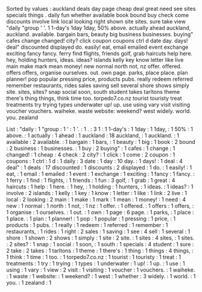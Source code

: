 Sorted by values :
auckland deals day page cheap deal great need see sites specials things . daily fun whether available book bound buy check come discounts involve link local looking right shown site sites. sure take view "daily "group ' '. 1 1-day's 1day 1day, 50% above. actually ahead auckland, auckland. available. bargain bars, beauty big business businesses. buying" cafes change changed! city? click coupon coupons ctrl d date day. days! deal" discounted displayed do. easily! eat, email emailed event exchange exciting fancy fancy. ferry find flights, friends golf, grab haircuts help here. hey, holding hunters, ideas. ideas? islands kelly key know letter like live main make mark mean money! new normal north not, nz offer. offered. offers offers, organise ourselves. out. own page. parks, place place. plan planner! pop popular pressing price, products pubs. really redeem referred remember restaurants, rides sales saving sell several shore shows simply site. sites, sites? snap social soon, south student takes tarltons theme there's thing things, think time too. torpedo7.co.nz tourist touristy treat treatments try trying types underwater up! up. use using vary visit visiting voucher vouchers. waiheke. waste website: weekend? west widely. world. you. zealand 

List :
"daily : 1
"group : 1
' : 1
'. : 1
. : 3
1 : 1
1-day's : 1
1day : 1
1day, : 1
50% : 1
above. : 1
actually : 1
ahead : 1
auckland : 18
auckland, : 1
auckland. : 1
available : 2
available. : 1
bargain : 1
bars, : 1
beauty : 1
big : 1
book : 2
bound : 2
business : 1
businesses. : 1
buy : 2
buying" : 1
cafes : 1
change : 1
changed! : 1
cheap : 4
check : 2
city? : 1
click : 1
come : 2
coupon : 1
coupons : 1
ctrl : 1
d : 1
daily : 3
date : 1
day : 10
day. : 1
days! : 1
deal : 4
deal" : 1
deals : 17
discounted : 1
discounts : 2
displayed : 1
do. : 1
easily! : 1
eat, : 1
email : 1
emailed : 1
event : 1
exchange : 1
exciting : 1
fancy : 1
fancy. : 1
ferry : 1
find : 1
flights, : 1
friends : 1
fun : 3
golf, : 1
grab : 1
great : 4
haircuts : 1
help : 1
here. : 1
hey, : 1
holding : 1
hunters, : 1
ideas. : 1
ideas? : 1
involve : 2
islands : 1
kelly : 1
key : 1
know : 1
letter : 1
like : 1
link : 2
live : 1
local : 2
looking : 2
main : 1
make : 1
mark : 1
mean : 1
money! : 1
need : 4
new : 1
normal : 1
north : 1
not, : 1
nz : 1
offer. : 1
offered. : 1
offers : 1
offers, : 1
organise : 1
ourselves. : 1
out. : 1
own : 1
page : 6
page. : 1
parks, : 1
place : 1
place. : 1
plan : 1
planner! : 1
pop : 1
popular : 1
pressing : 1
price, : 1
products : 1
pubs. : 1
really : 1
redeem : 1
referred : 1
remember : 1
restaurants, : 1
rides : 1
right : 2
sales : 1
saving : 1
see : 4
sell : 1
several : 1
shore : 1
shown : 2
shows : 1
simply : 1
site : 2
site. : 1
sites : 4
sites, : 1
sites. : 2
sites? : 1
snap : 1
social : 1
soon, : 1
south : 1
specials : 4
student : 1
sure : 2
take : 2
takes : 1
tarltons : 1
theme : 1
there's : 1
thing : 1
things : 4
things, : 1
think : 1
time : 1
too. : 1
torpedo7.co.nz : 1
tourist : 1
touristy : 1
treat : 1
treatments : 1
try : 1
trying : 1
types : 1
underwater : 1
up! : 1
up. : 1
use : 1
using : 1
vary : 1
view : 2
visit : 1
visiting : 1
voucher : 1
vouchers. : 1
waiheke. : 1
waste : 1
website: : 1
weekend? : 1
west : 1
whether : 3
widely. : 1
world. : 1
you. : 1
zealand : 1
